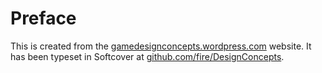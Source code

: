 # Preface

This is created from the [gamedesignconcepts.wordpress.com](http://gamedesignconcepts.wordpress.com/) website. It has been typeset in Softcover at [github.com/fire/DesignConcepts](https://github.com/fire/DesignConcepts).
